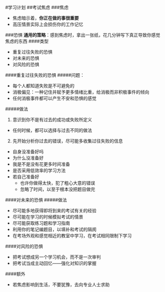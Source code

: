 #学习计划
##考试焦虑
###焦虑
- 焦虑暗示着，**你正在做的事很重要**
- 高压情景实际上会损伤你的工作记忆

###恐惧
**通用的策略**：感到焦虑时，拿出一张纸，花几分钟写下真正导致你感觉焦虑的东西
####类型
- 重复过往失败的恐惧
- 对未来的恐惧
- 对风险的恐惧

####重复过往失败的恐惧
#####问题：
- 每个人都知道失败是不可避免的
- 消极偏见：一种记住并赋予更多情绪比重，给消极而非积极事件的倾向
- 任何消极事件都可以产生不安和恐惧的感觉

#####做法
1. 意识到你不是有过去的成功或失败所定义
  - 任何时候，都可以选择与过去不同的做法
2. 先开始分析你过去的错误，尽可能多收集过往失败的信息
  - 自身没准备好吗
  - 为什么没准备好
  - 我是不是没有花更多时间准备
  - 是否采用低效率的学习方法
  - 若自己准备好
    - 也许你做得太快，犯了粗心大意的错误
    - 忽略了时间，以至于根本没把题目做完

####对未来的恐惧
#####做法
- 尽可能多地获得即将到来的考试有关的经验
- 尽可能在学习的时候模拟考试的情景
- 尽可能获取练习题和学习指南
- 利用你的笔记编题目，以填补和考试的隔阂
- 在考场外观和感觉相近的教室中学习，在考试相同限制下学习

####对风险的恐惧
- 把考试想成另一个学习机会，而不是一次审判
- 把考试当成主动回忆——强化对知识的掌握

####额外
- 若焦虑影响到生活，不要犹豫，去向专业人士求助

